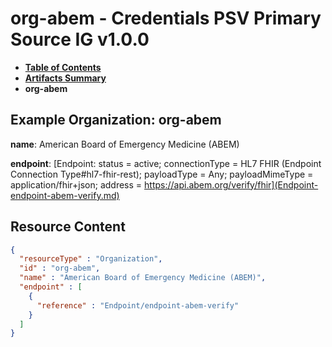 # org-abem - Credentials PSV Primary Source IG v1.0.0

* [**Table of Contents**](toc.md)
* [**Artifacts Summary**](artifacts.md)
* **org-abem**

## Example Organization: org-abem

**name**: American Board of Emergency Medicine (ABEM)

**endpoint**: [Endpoint: status = active; connectionType = HL7 FHIR (Endpoint Connection Type#hl7-fhir-rest); payloadType = Any; payloadMimeType = application/fhir+json; address = https://api.abem.org/verify/fhir](Endpoint-endpoint-abem-verify.md)



## Resource Content

```json
{
  "resourceType" : "Organization",
  "id" : "org-abem",
  "name" : "American Board of Emergency Medicine (ABEM)",
  "endpoint" : [
    {
      "reference" : "Endpoint/endpoint-abem-verify"
    }
  ]
}

```
